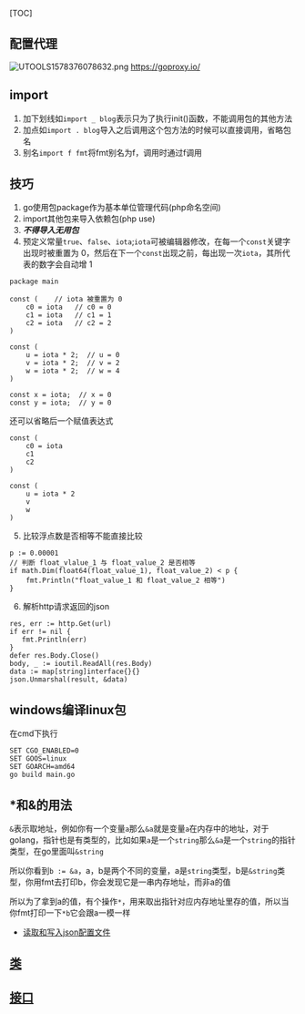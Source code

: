 [TOC]
## 配置代理
![UTOOLS1578376078632.png](https://user-gold-cdn.xitu.io/2020/1/7/16f7e8ba8d158d30?w=1041&h=719&f=png&s=38909)
https://goproxy.io/
## import
1. 加下划线如`import _ blog`表示只为了执行init()函数，不能调用包的其他方法
2. 加点如`import . blog`导入之后调用这个包方法的时候可以直接调用，省略包名
3. 别名`import f fmt`将fmt别名为f，调用时通过f调用
## 技巧
1. go使用包package作为基本单位管理代码(php命名空间)
2. import其他包来导入依赖包(php use)
3. ***不得导入无用包***
4. 预定义常量`true`、`false`、`iota`;`iota`可被编辑器修改，在每一个`const`关键字出现时被重置为 0，然后在下一个`const`出现之前，每出现一次`iota`，其所代表的数字会自动增 1
```
package main

const (    // iota 被重置为 0
    c0 = iota   // c0 = 0
    c1 = iota   // c1 = 1
    c2 = iota   // c2 = 2
)

const (
    u = iota * 2;  // u = 0
    v = iota * 2;  // v = 2
    w = iota * 2;  // w = 4
)

const x = iota;  // x = 0
const y = iota;  // y = 0
```
还可以省略后一个赋值表达式
```
const ( 
    c0 = iota 
    c1 
    c2 
)

const ( 
    u = iota * 2 
    v 
    w 
)
```
5. 比较浮点数是否相等不能直接比较
```
p := 0.00001
// 判断 float_vlalue_1 与 float_value_2 是否相等
if math.Dim(float64(float_value_1), float_value_2) < p {
    fmt.Println("float_value_1 和 float_value_2 相等")
}
```
6. 解析http请求返回的json
```
res, err := http.Get(url)
if err != nil {
   fmt.Println(err)
}
defer res.Body.Close()
body, _ := ioutil.ReadAll(res.Body)
data := map[string]interface{}{}
json.Unmarshal(result, &data)
```
## windows编译linux包
在cmd下执行
```
SET CGO_ENABLED=0
SET GOOS=linux
SET GOARCH=amd64
go build main.go
```
## *和&的用法
`&`表示取地址，例如你有一个变量`a`那么`&a`就是变量`a`在内存中的地址，对于golang，指针也是有类型的，比如如果`a`是一个`string`那么`&a`是一个`string`的指针类型，在go里面叫`&string`  
  
所以你看到`b := &a`，a，b是两个不同的变量，a是`string`类型，b是`&string`类型，你用fmt去打印b，你会发现它是一串内存地址，而非a的值  
  
所以为了拿到a的值，有个操作`*`，用来取出指针对应内存地址里存的值，所以当你fmt打印一下`*b`它会跟a一模一样
* [读取和写入json配置文件](./读取和写入json配置文件.md)
## [类](./Go/类.md)
## [接口](./Go/接口.md)
